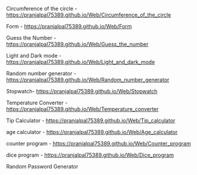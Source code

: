 Circumference of the circle -  https://pranjalpal75389.github.io/Web/Circumference_of_the_circle

Form - https://pranjalpal75389.github.io/Web/Form

Guess the Number -  https://pranjalpal75389.github.io/Web/Guess_the_number

Light and Dark mode -  https://pranjalpal75389.github.io/Web/Light_and_dark_mode

Random number generator -  https://pranjalpal75389.github.io/Web/Random_number_generator

Stopwatch-  https://pranjalpal75389.github.io/Web/Stopwatch

Temperature Converter -  https://pranjalpal75389.github.io/Web/Temperature_converter

Tip Calculator -  https://pranjalpal75389.github.io/Web/Tip_calculator

age calculator -  https://pranjalpal75389.github.io/Web/Age_calculator

counter program -  https://pranjalpal75389.github.io/Web/Counter_program

dice program -  https://pranjalpal75389.github.io/Web/Dice_program

Random Password Generator
